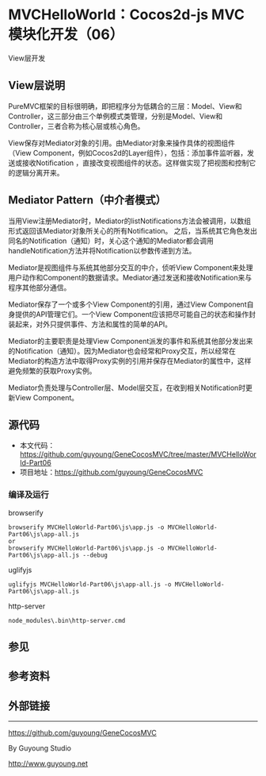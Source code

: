 MVCHelloWorld：Cocos2d-js MVC模块化开发（06）
===========================================

View层开发

## View层说明

PureMVC框架的目标很明确，即把程序分为低耦合的三层：Model、View和Controller，这三部分由三个单例模式类管理，分别是Model、View和Controller，三者合称为核心层或核心角色。

View保存对Mediator对象的引用。由Mediator对象来操作具体的视图组件（View Component，例如Cocos2d的Layer组件），包括：添加事件监听器，发送或接收Notification ，直接改变视图组件的状态。这样做实现了把视图和控制它的逻辑分离开来。


## Mediator Pattern（中介者模式）

当用View注册Mediator时，Mediator的listNotifications方法会被调用，以数组形式返回该Mediator对象所关心的所有Notification。
之后，当系统其它角色发出同名的Notification（通知）时，关心这个通知的Mediator都会调用handleNotification方法并将Notification以参数传递到方法。


Mediator是视图组件与系统其他部分交互的中介，侦听View Component来处理用户动作和Component的数据请求。Mediator通过发送和接收Notification来与程序其他部分通信。


Mediator保存了一个或多个View Component的引用，通过View Component自身提供的API管理它们。一个View Component应该把尽可能自己的状态和操作封装起来，对外只提供事件、方法和属性的简单的API。


Mediator的主要职责是处理View Component派发的事件和系统其他部分发出来的Notification（通知）。因为Mediator也会经常和Proxy交互，所以经常在Mediator的构造方法中取得Proxy实例的引用并保存在Mediator的属性中，这样避免频繁的获取Proxy实例。

Mediator负责处理与Controller层、Model层交互，在收到相关Notification时更新View Component。




## 源代码

- 本文代码：https://github.com/guyoung/GeneCocosMVC/tree/master/MVCHelloWorld-Part06
- 项目地址：https://github.com/guyoung/GeneCocosMVC

### 编译及运行

browserify

    browserify MVCHelloWorld-Part06\js\app.js -o MVCHelloWorld-Part06\js\app-all.js
    or
    browserify MVCHelloWorld-Part06\js\app.js -o MVCHelloWorld-Part06\js\app-all.js --debug

uglifyjs

    uglifyjs MVCHelloWorld-Part06\js\app-all.js -o MVCHelloWorld-Part06\js\app-all.js


http-server

    node_modules\.bin\http-server.cmd




## 参见

## 参考资料


## 外部链接


------------------------------------------------

<https://github.com/guyoung/GeneCocosMVC>

By Guyoung Studio 

<http://www.guyoung.net>

